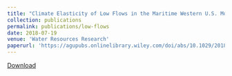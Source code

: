 ```yaml
---
title: "Climate Elasticity of Low Flows in the Maritime Western U.S. Mountains"
collection: publications
permalink: publications/low-flows
date: 2018-07-19
venue: 'Water Resources Research'
paperurl: 'https://agupubs.onlinelibrary.wiley.com/doi/abs/10.1029/2018WR022816'
---
```


[Download](http://mgcooper.github.io/files/Cooper_et_al_2018_low_flows.pdf)
